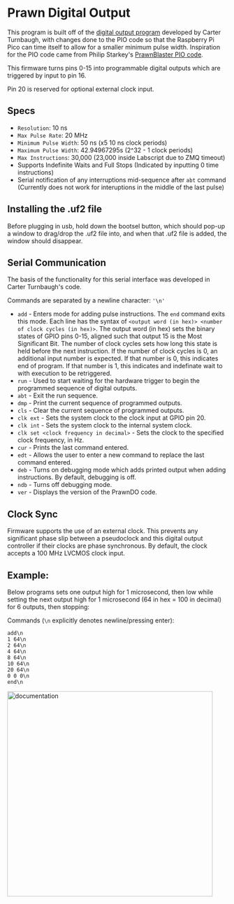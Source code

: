 # Prawn Digital Output

This program is built off of the [digital output program](https://github.com/carterturn/prawn_do/tree/basis) developed by Carter Turnbaugh, with changes done to the PIO code so that the Raspberry Pi Pico can time itself to allow for a smaller minimum pulse width. Inspiration for the PIO code came from Philip Starkey's [PrawnBlaster PIO code](https://github.com/labscript-suite/PrawnBlaster/tree/master). 

This firmware turns pins 0-15 into programmable digital outputs which are triggered by input to pin 16.

Pin 20 is reserved for optional external clock input.

## Specs
* `Resolution`: 10 ns
* `Max Pulse Rate`: 20 MHz
* `Minimum Pulse Width`: 50 ns (x5 10 ns clock periods)
* `Maximum Pulse Width`: 42.94967295s (2^32 - 1 clock periods)
* `Max Instructions`: 30,000 (23,000 inside Labscript due to ZMQ timeout)
* Supports Indefinite Waits and Full Stops (Indicated by inputting 0 time instructions)
* Serial notification of any interruptions mid-sequence after `abt` command (Currently does not work for interuptions in the middle of the last pulse)

## Installing the .uf2 file
Before plugging in usb, hold down the bootsel button, which should pop-up a window to drag/drop the .uf2 file into, and when that .uf2 file is added, the window should disappear.

## Serial Communication
The basis of the functionality for this serial interface was developed in Carter Turnbaugh's code.

Commands are separated by a newline character: `'\n'`

* `add` - Enters mode for adding pulse instructions. The `end` command exits this mode.
  Each line has the syntax of `<output word (in hex)> <number of clock cycles (in hex)>`. The output word (in hex) sets the binary states of GPIO pins 0-15, aligned such that output 15 is the Most Significant Bit.
  The number of clock cycles sets how long this state is held before the next instruction.
  If the number of clock cycles is 0, an additional input number is expected. If that number is 0, this indicates end of program.
  If that number is 1, this indicates and indefinate wait to with execution to be retriggered.
* `run` - Used to start waiting for the hardware trigger to begin the programmed sequence of digital outputs.
* `abt` - Exit the run sequence.
* `dmp` - Print the current sequence of programmed outputs.
* `cls` - Clear the current sequence of programmed outputs.
* `clk ext` - Sets the system clock to the clock input at GPIO pin 20.
* `clk int` - Sets the system clock to the internal system clock.
* `clk set <clock frequency in decimal>` - Sets the clock to the specified clock frequency, in Hz.
* `cur` - Prints the last command entered.
* `edt` - Allows the user to enter a new command to replace the last command entered.
* `deb` - Turns on debugging mode which adds printed output when adding instructions. By default, debugging is off.
* `ndb` - Turns off debugging mode.
* `ver` - Displays the version of the PrawnDO code.

## Clock Sync
Firmware supports the use of an external clock. This prevents any significant phase slip between a pseudoclock and this digital output controller if their clocks are phase synchronous. By default, the clock accepts a 100 MHz LVCMOS clock input.

## Example:
Below programs sets one output high for 1 microsecond, then low while setting the next output high for 1 microsecond (64 in hex = 100 in decimal) for 6 outputs, then stopping:

Commands (`\n` explicitly denotes newline/pressing enter):

```
add\n
1 64\n
2 64\n
4 64\n
8 64\n
10 64\n
20 64\n
0 0 0\n
end\n
```


<img width="470" alt="documentation" src="https://github.com/pmiller2022/prawn_digital_output/assets/75953337/932b784f-346f-4598-8679-b857578e0291">


